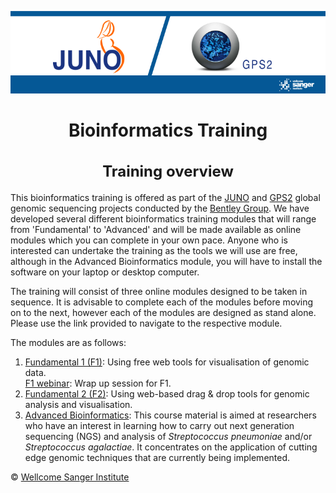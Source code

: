 <div style="text-align: center">

![logo](/img/training_banner.png)

# Bioinformatics Training

<h2 style="font-size: 1.5rem">Training overview</h2>

</div>

This bioinformatics training is offered as part of the [JUNO](https://www.gbsgen.net/) and [GPS2](https://www.pneumogen.net/gps/index.html) global genomic sequencing projects conducted by the [Bentley Group](https://bentleygroup.sanger.ac.uk/). We have developed several different bioinformatics training modules that will range from 'Fundamental' to 'Advanced' and will be made available as online modules which you can complete in your own pace. Anyone who is interested can undertake the training as the tools we will use are free, although in the Advanced Bioinformatics module, you will have to install the software on your laptop or desktop computer.

The training will consist of  three online modules designed to be taken in sequence. It is advisable to complete each of the modules before moving on to the next, however each of the modules are designed as stand alone. Please use the link provided to navigate to the respective module.

The modules are as follows:
1. [Fundamental 1 (F1)](F1/): Using free web tools for visualisation of genomic data.
</br>[F1 webinar](F1_webinar/): Wrap up session for F1.
2. [Fundamental 2 (F2)](F2/): Using web-based drag & drop tools for genomic analysis and visualisation. 
3. [Advanced Bioinformatics](Advanced_Bioinformatics/): This course material is aimed at researchers who have an interest in learning how to carry out next generation sequencing (NGS) and analysis of *Streptococcus pneumoniae* and/or *Streptococcus agalactiae*. It concentrates on the application of cutting edge genomic techniques that are currently being implemented.

&copy; [Wellcome Sanger Institute](https://www.sanger.ac.uk/)
